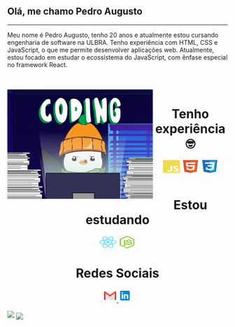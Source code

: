 ## Olá, me chamo Pedro Augusto

---

<div align="left">
<p>Meu nome é Pedro Augusto, tenho 20 anos e atualmente estou cursando engenharia de software na ULBRA. Tenho experiência com HTML, CSS e JavaScript, o que me permite desenvolver aplicações web. Atualmente, estou focado em estudar o ecossistema do JavaScript, com ênfase especial no framework React.
</div>
<br>

<div  align="center"> 
  <div style="display: inline_block"><br>
    <img align="left" height="250" alt="coding-time" src="giphy.gif">
    <h1 align="center">Tenho experiência 🤓</h1>
    <img align="center" height="30" width="40" alt="js-icon"  src="https://raw.githubusercontent.com/devicons/devicon/master/icons/javascript/javascript-plain.svg">
    <img align="center" height="30" width="40" alt="html-icon" src="https://raw.githubusercontent.com/devicons/devicon/master/icons/html5/html5-original.svg">
    <img align="center" height="30" width="40" alt="css-icon" src="https://raw.githubusercontent.com/devicons/devicon/master/icons/css3/css3-original.svg">
   </div>
<div style="display: inline_block"><br>
    <h1 align="center">Estou estudando</h1>
     <img align="center" height="30" width="40" alt="react-icon" src="https://raw.githubusercontent.com/devicons/devicon/master/icons/react/react-original.svg">
    <img align="center" height="30" width="40" alt="nodejs-icon" src="https://raw.githubusercontent.com/devicons/devicon/master/icons/nodejs/nodejs-original.svg">
   </div>

  <h1 align="center">Redes Sociais</h1>
    <a align="left" href = "mailto: panuness1010@gmail.com">
      <img width="30" src="gmail.svg">
    </a>
    <a  align="left" href = "https://www.linkedin.com/in/pedro-augusto-nunes-de-oliveira-232750207/">
      <img width="30" src="linkedin.svg">
    </a>
</div>
<br>

<div>
  <img   height="180em" src="https://github-readme-stats.vercel.app/api?username=pedroauguston&show_icons=true&theme=radical&include_all_commits=true&count_private=true&rank_icon=github"/>
  <img  align="center" height="150em" src="https://github-readme-stats.vercel.app/api/top-langs/?username=pedroauguston&layout=compact&langs_count=16&theme=radical"/>
</div>
